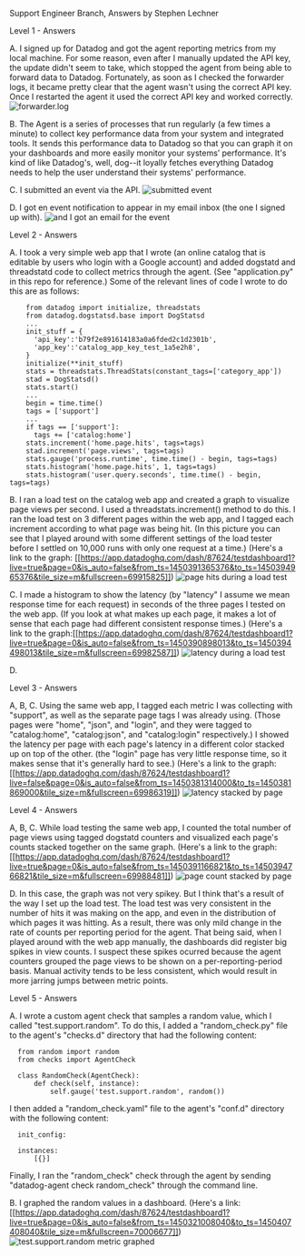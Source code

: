 Support Engineer Branch, Answers by Stephen Lechner


Level 1 - Answers

  A. I signed up for Datadog and got the agent reporting metrics from my local machine. For some reason, even after I manually updated the API key, the update didn't seem to take, which stopped the agent from being able to forward data to Datadog. Fortunately, as soon as I checked the forwarder logs, it became pretty clear that the agent wasn't using the correct API key. Once I restarted the agent it used the correct API key and worked correctly.
  ![forwarder.log](https://cloud.githubusercontent.com/assets/12688271/11882907/70251712-a4dd-11e5-9a39-f76f36d1d0b2.png "Forwarder logs!")

  B. The Agent is a series of processes that run regularly (a few times a minute) to collect key performance data from your system and integrated tools. It sends this performance data to Datadog so that you can graph it on your dashboards and more easily monitor your systems’ performance. It's kind of like Datadog's, well, dog--it loyally fetches everything Datadog needs to help the user understand their systems' performance. 
  
  C. I submitted an event via the API.
  ![submitted event](https://cloud.githubusercontent.com/assets/12688271/11882944/9f2fbca6-a4dd-11e5-9f5e-18f68cfbe15e.png "I submitted an event via the API!")
  
  D. I got en event notification to appear in my email inbox (the one I signed up with).
  ![and I got an email for the event](https://cloud.githubusercontent.com/assets/12688271/11882947/a31c6f3a-a4dd-11e5-9577-3dbfe913a59c.png "And I got an email for the event!")
  
  
Level 2 - Answers
  
  A. I took a very simple web app that I wrote (an online catalog that is editable by users who login with a Google account) and added dogstatd and threadstatd code to collect metrics through the agent. (See "application.py" in this repo for reference.) Some of the relevant lines of code I wrote to do this are as follows:

        from datadog import initialize, threadstats
        from datadog.dogstatsd.base import DogStatsd
        ...
        init_stuff = {
          'api_key':'b79f2e891614183a0a6fded2c1d2301b',
          'app_key':'catalog_app_key_test_1a5e2h8',
        }
        initialize(**init_stuff)
        stats = threadstats.ThreadStats(constant_tags=['category_app'])
        stad = DogStatsd()
        stats.start()
        ...
        begin = time.time()
        tags = ['support']
        ...
        if tags == ['support']:
          tags += ['catalog:home']
        stats.increment('home.page.hits', tags=tags)
        stad.increment('page.views', tags=tags)
        stats.gauge('process.runtime', time.time() - begin, tags=tags)
        stats.histogram('home.page.hits', 1, tags=tags)
        stats.histogram('user.query.seconds', time.time() - begin, tags=tags)
  
  B. I ran a load test on the catalog web app and created a graph to visualize page views per second. I used a threadstats.increment() method to do this. I ran the load test on 3 different pages within the web app, and I tagged each increment according to what page was being hit. (In this picture you can see that I played around with some different settings of the load tester before I settled on 10,000 runs with only one request at a time.) (Here's a link to the graph: [[https://app.datadoghq.com/dash/87624/testdashboard1?live=true&page=0&is_auto=false&from_ts=1450391365376&to_ts=1450394965376&tile_size=m&fullscreen=69915825]])
  ![page hits during a load test](https://cloud.githubusercontent.com/assets/12688271/11882962/b6b380a6-a4dd-11e5-9b54-3e19c96a4da2.png "page hit counts during a load test")
  
  C. I made a histogram to show the latency (by "latency" I assume we mean response time for each request) in seconds of the three pages I tested on the web app. (If you look at what makes up each page, it makes a lot of sense that each page had different consistent response times.) (Here's a link to the graph:[[https://app.datadoghq.com/dash/87624/testdashboard1?live=true&page=0&is_auto=false&from_ts=1450390898013&to_ts=1450394498013&tile_size=m&fullscreen=69982587]])
  ![latency during a load test](https://cloud.githubusercontent.com/assets/12688271/11884943/49c91df8-a4eb-11e5-8443-f85a78b575a4.png "latency during a load test")
  
  D.
  
  
Level 3 - Answers

  A, B, C. Using the same web app, I tagged each metric I was collecting with "support", as well as the separate page tags I was already using. (Those pages were "home", "json", and "login", and they were tagged to "catalog:home", "catalog:json", and "catalog:login" respectively.) I showed the latency per page with each page's latency in a different color stacked up on top of the other. (the "login" page has very little response time, so it makes sense that it's generally hard to see.) (Here's a link to the graph: [[https://app.datadoghq.com/dash/87624/testdashboard1?live=false&page=0&is_auto=false&from_ts=1450381314000&to_ts=1450381869000&tile_size=m&fullscreen=69986319]])
  ![latency stacked by page](https://cloud.githubusercontent.com/assets/12688271/11882988/d274563a-a4dd-11e5-9f49-828f2a2aebdc.png "latency stacked by page")
  

Level 4 - Answers

  A, B, C. While load testing the same web app, I counted the total number of page views using tagged dogstatd counters and visualized each page's counts stacked together on the same graph. (Here's a link to the graph: [[https://app.datadoghq.com/dash/87624/testdashboard1?live=true&page=0&is_auto=false&from_ts=1450391166821&to_ts=1450394766821&tile_size=m&fullscreen=69988481]])
  ![page count stacked by page](https://cloud.githubusercontent.com/assets/12688271/11882993/d58ac8ea-a4dd-11e5-83d1-d03c0c5d6d30.png "page count stacked by page")
  
  D. In this case, the graph was not very spikey. But I think that's a result of the way I set up the load test. The load test was very consistent in the number of hits it was making on the app, and even in the distribution of which pages it was hitting. As a result, there was only mild change in the rate of counts per reporting period for the agent. 
  That being said, when I played around with the web app manually, the dashboards did register big spikes in view counts. I suspect these spikes ocurred because the agent counters grouped the page views to be shown on a per-reporting-period basis. Manual activity tends to be less consistent, which would result in more jarring jumps between metric points. 
  

Level 5 - Answers

  A. I wrote a custom agent check that samples a random value, which I called "test.support.random". To do this, I added a "random_check.py" file to the agent's "checks.d" directory that had the following content:
  
      from random import random
      from checks import AgentCheck
      
      class RandomCheck(AgentCheck):
          def check(self, instance):
              self.gauge('test.support.random', random())
  
  I then added a "random_check.yaml" file to the agent's "conf.d" directory with the following content:
  
      init_config:
      
      instances:
          [{}]
  
  Finally, I ran the "random_check" check through the agent by sending "datadog-agent check random_check" through the command line.
  
  B. I graphed the random values in a dashboard. (Here's a link: [[https://app.datadoghq.com/dash/87624/testdashboard1?live=true&page=0&is_auto=false&from_ts=1450321008040&to_ts=1450407408040&tile_size=m&fullscreen=70006677]])
  ![test.support.random metric graphed](https://cloud.githubusercontent.com/assets/12688271/11888347/5fe30382-a50a-11e5-8d14-96d3cb577db6.png "test.support.random graphed")
  
